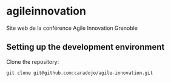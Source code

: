 agileinnovation
======================

Site web de la conférence Agile Innovation Grenoble

## Setting up the development environment




Clone the repository:

    git clone git@github.com:caradojo/agile-innovation.git
